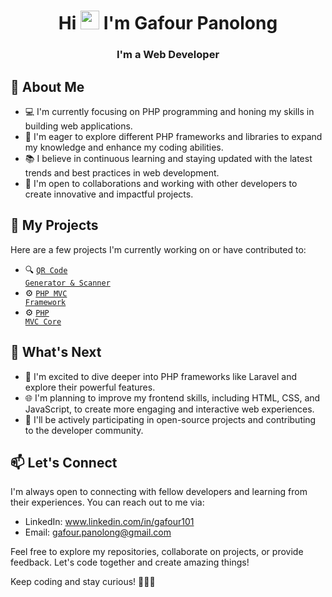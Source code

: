 <h1 align="center">Hi <img src="https://raw.githubusercontent.com/iampavangandhi/iampavangandhi/master/gifs/Hi.gif" width="30px"> I'm Gafour Panolong</h1>

<h3 align="center">I'm a Web Developer</h3>


## 🌱 About Me

- 💻 I'm currently focusing on PHP programming and honing my skills in building web applications.
- 🌟 I'm eager to explore different PHP frameworks and libraries to expand my knowledge and enhance my coding abilities.
- 📚 I believe in continuous learning and staying updated with the latest trends and best practices in web development.
- 👯 I'm open to collaborations and working with other developers to create innovative and impactful projects.

## 🚀 My Projects

Here are a few projects I'm currently working on or have contributed to:

- 🔍 <code>[QR Code Generator & Scanner](https://github.com/Gafour101/QRCode-Generate-Scan)</code>
- ⚙️ <code>[PHP MVC Framework](https://github.com/Gafour101/PHP-MVC-Framework)</code>
- ⚙️ <code>[PHP MVC Core](https://github.com/Gafour101/gaf-php-mvc-core)</code>

## 🔭 What's Next

- 📖 I'm excited to dive deeper into PHP frameworks like Laravel and explore their powerful features.
- 🌐 I'm planning to improve my frontend skills, including HTML, CSS, and JavaScript, to create more engaging and interactive web experiences.
- 🌟 I'll be actively participating in open-source projects and contributing to the developer community.


## 📫 Let's Connect

I'm always open to connecting with fellow developers and learning from their experiences. You can reach out to me via:

- LinkedIn: www.linkedin.com/in/gafour101
- Email: gafour.panolong@gmail.com

Feel free to explore my repositories, collaborate on projects, or provide feedback. Let's code together and create amazing things!

Keep coding and stay curious! 👩‍💻🔥
